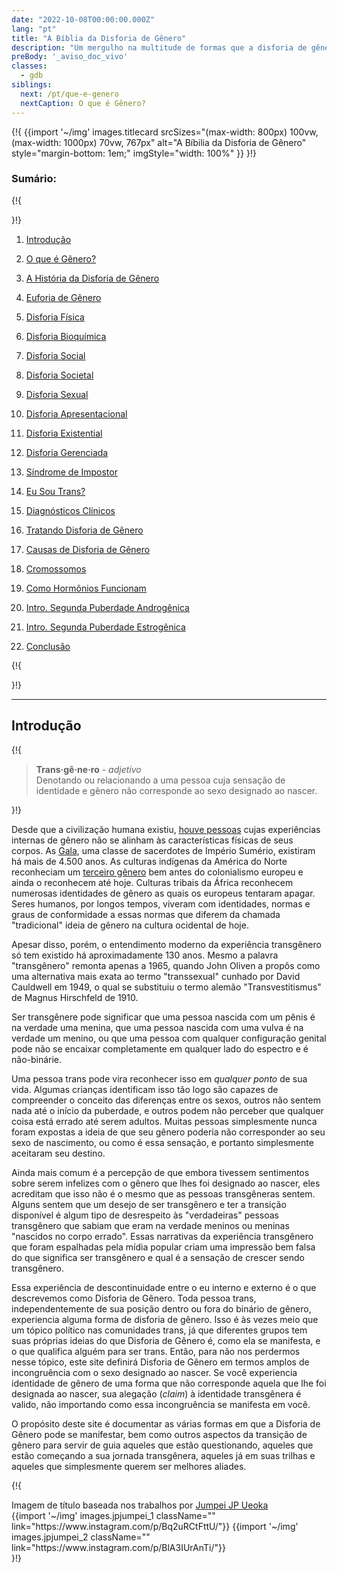 ```yaml
---
date: "2022-10-08T00:00:00.000Z"
lang: "pt"
title: "A Bíblia da Disforia de Gênero"
description: "Um mergulho na multitude de formas que a disforia de gênero se manifesta e o que significa ser transgênero."
preBody: '_aviso_doc_vivo'
classes:
  - gdb
siblings:
  next: /pt/que-e-genero
  nextCaption: O que é Gênero?
---
```



{!{
{{import
  '~/img'
  images.titlecard
  srcSizes="(max-width: 800px) 100vw, (max-width: 1000px) 70vw, 767px"
  alt="A Bíbilia da Disforia de Gênero"
  style="margin-bottom: 1em;"
  imgStyle="width: 100%"
}}
}!}

### Sumário:

{!{ <div class="two-column-list"> }!}

1. [Introdução](#Introdução)

2. [O que é Gênero?](/pt/que-e-genero)

3. [A História da Disforia de Gênero](/pt/historia)

4. [Euforia de Gênero](/pt/euforia)

5. [Disforia Física](/pt/disforia-fisica)

6. [Disforia Bioquímica](/pt/disforia-bioquimica)

7. [Disforia Social](/pt/disforia-social)

8. [Disforia Societal](/pt/disforia-societal)

9. [Disforia Sexual](/pt/disforia-sexual)

10. [Disforia Apresentacional](/pt/disforia-apresentacional)

11. [Disforia Existential](/pt/disforia-existencial)

12. [Disforia Gerenciada](/pt/disforia-gerenciada)

13. [Síndrome de Impostor](/pt/sindrome-de-impostor)

14. [Eu Sou Trans?](/pt/eu-sou-trans)

15. [Diagnósticos Clínicos](/pt/diagnostico)

16. [Tratando Disforia de Gênero](/pt/tratamento)

17. [Causas de Disforia de Gênero](/pt/causas)

18. [Cromossomos](/pt/cromossomos)

19. [Como Hormônios Funcionam](/pt/hormonios)

20. [Intro. Segunda Puberdade Androgênica](/pt/segunda-puberdade-masc)

21. [Intro. Segunda Puberdade Estrogênica](/pt/segunda-puberdade-fem)

22. [Conclusão](/pt/conclusao)

{!{ </div> }!}

<hr class="print-break-after print-hidden">

## Introdução

{!{
<div class="gutter"><blockquote>
  <strong>Trans·gê·ne·ro</strong> - <em>adjetivo</em><br>
  Denotando ou relacionando a uma pessoa cuja sensação de identidade e gênero não corresponde ao sexo designado ao nascer.
</blockquote></div>
}!}

Desde que a civilização humana existiu, [houve pessoas](https://en.wikipedia.org/wiki/Transgender_history) cujas experiências internas de gênero não se alinham às características físicas de seus corpos.
As [Gala](https://en.wikipedia.org/wiki/Gala_\(priests\)), uma classe de sacerdotes de Império Sumério, existiram há mais de 4.500 anos. As culturas indígenas da América do Norte reconheciam um [terceiro gênero](https://en.wikipedia.org/wiki/Third_gender) bem antes do colonialismo europeu e ainda o reconhecem até hoje.
Culturas tribais da África reconhecem numerosas identidades de gênero as quais os europeus tentaram apagar. Seres humanos, por longos tempos, viveram com identidades, normas e graus de conformidade a essas normas que diferem da chamada "tradicional" ideia de gênero na cultura ocidental de hoje.

Apesar disso, porém, o entendimento moderno da experiência transgênero só tem existido há aproximadamente 130 anos. Mesmo a palavra "transgênero" remonta apenas a 1965, quando John Oliven a propôs como uma alternativa mais exata ao termo "transsexual" cunhado por David Cauldwell em 1949, o qual se substituiu o termo alemão "<span lang="de">Transvestitismus</span>" de Magnus Hirschfeld de 1910.

Ser transgênere pode significar que uma pessoa nascida com um pênis é na verdade uma menina, que uma pessoa nascida com uma vulva é na verdade um menino, ou que uma pessoa com qualquer configuração genital pode não se encaixar completamente em qualquer lado do espectro e é não-binárie.

Uma pessoa trans pode vira reconhecer isso em *qualquer ponto* de sua vida. Algumas crianças identificam isso tão logo são capazes de compreender o conceito das diferenças entre os sexos, outros não sentem nada até o início da puberdade, e outros podem não perceber que qualquer coisa está errado até serem adultos. Muitas pessoas simplesmente nunca foram expostas a ideia de que seu gênero poderia não corresponder ao seu sexo de nascimento, ou como é essa sensação, e portanto simplesmente aceitaram seu destino.

Ainda mais comum é a percepção de que embora tivessem sentimentos sobre serem infelizes com o gênero que lhes foi designado ao nascer, eles acreditam que isso não é o mesmo que as pessoas transgêneras sentem. Alguns sentem que um desejo de ser transgênero e ter a transição disponível é algum tipo de desrespeito às "verdadeiras" pessoas transgênero que sabiam que eram na verdade meninos ou meninas "nascidos no corpo errado". Essas narrativas da experiência transgênero que foram espalhadas pela mídia popular criam uma impressão bem falsa do que significa ser transgênero e qual é a sensação de crescer sendo transgênero.

Essa experiência de descontinuidade entre o eu interno e externo é o que descrevemos como Disforia de Gênero. Toda pessoa trans, independentemente de sua posição dentro ou fora do binário de gênero, experiencia alguma forma de disforia de gênero. Isso é às vezes meio que um tópico político nas comunidades trans, já que diferentes grupos tem suas próprias ideias do que Disforia de Gênero é, como ela se manifesta, e o que qualifica alguém para ser trans. Então, para não nos perdermos nesse tópico, este site definirá Disforia de Gênero em termos amplos de incongruência com o sexo designado ao nascer. Se você experiencia identidade de gênero de uma forma que não corresponde aquela que lhe foi designada ao nascer, sua alegação (_claim_) à identidade transgênera é valido, não importando como essa incongruência se manifesta em você.

O propósito deste site é documentar as várias formas em que a Disforia de Gênero pode se manifestar, bem como outros aspectos da transição de gênero para servir de guia aqueles que estão questionando, aqueles que estão começando a sua jornada transgênera, aqueles já em suas trilhas e aqueles que simplesmente querem ser melhores aliades.

{!{
<div class="gutter flex flex-end print-inline print-span2 print-center">
<span>Imagem de título baseada nos trabalhos por <a href="https://www.instagram.com/jp_means_jumpei/">Jumpei JP Ueoka</a></span>
<div class="grid-row" style="grid-template-columns: 1fr 1fr">
{{import '~/img' images.jpjumpei_1 className="" link="https://www.instagram.com/p/Bq2uRCtFttU/"}}
{{import '~/img' images.jpjumpei_2 className="" link="https://www.instagram.com/p/BlA3IUrAnTi/"}}
</div>
</div>
}!}
